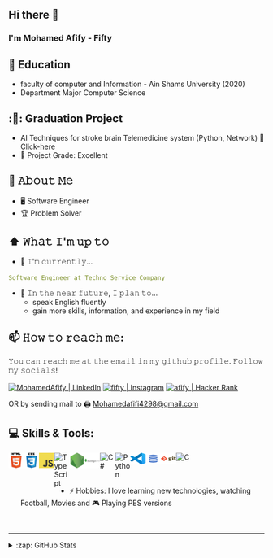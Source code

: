 ## Hi there 👋
### I'm Mohamed Afify - Fifty 
<!--
**m0hamedafifi/m0hamedafifi** is a ✨ _special_ ✨ repository because its `README.md` (this file) appears on your GitHub profile.

Here are some ideas to get you started:

- 🔭 I’m currently working on ...
- 🌱 I’m currently learning ...
- 👯 I’m looking to collaborate on ...
- 🤔 I’m looking for help with ...
- 💬 Ask me about ...
- 📫 How to reach me: ...
- 😄 Pronouns: ...
- ⚡ Fun fact: ...
-->

## :pencil: Education 
- faculty of computer and Information - Ain Shams University (2020)
- Department Major Computer Science

## :🔭: Graduation Project
- AI Techniques for stroke brain Telemedicine system (Python, Network) :link: [Click-here](https://github.com/m0hamedafifi/Brain-stroke)
- 🎯 Project Grade: Excellent

## :book: 𝙰𝚋𝚘𝚞𝚝 𝙼𝚎
- 🖥 Software Engineer
- 🏆 Problem Solver



## ⬆ 𝚆𝚑𝚊𝚝 𝙸'𝚖 𝚞𝚙 𝚝𝚘
- 🔨 𝙸'𝚖 𝚌𝚞𝚛𝚛𝚎𝚗𝚝𝚕𝚢...
```yaml
Software Engineer at Techno Service Company
```

- 🎯 𝙸𝚗 𝚝𝚑𝚎 𝚗𝚎𝚊𝚛 𝚏𝚞𝚝𝚞𝚛𝚎, 𝙸 𝚙𝚕𝚊𝚗 𝚝𝚘...
  - speak English fluently
  - gain more skills, information, and experience in my field
    
## 📫 𝙷𝚘𝚠 𝚝𝚘 𝚛𝚎𝚊𝚌𝚑 𝚖𝚎:
𝚈𝚘𝚞 𝚌𝚊𝚗 𝚛𝚎𝚊𝚌𝚑 𝚖𝚎 𝚊𝚝 𝚝𝚑𝚎 𝚎𝚖𝚊𝚒𝚕 𝚒𝚗 𝚖𝚢 𝚐𝚒𝚝𝚑𝚞𝚋 𝚙𝚛𝚘𝚏𝚒𝚕𝚎. 𝙵𝚘𝚕𝚕𝚘𝚠 𝚖𝚢 𝚜𝚘𝚌𝚒𝚊𝚕𝚜!

[<img align="center" alt="MohamedAfify | LinkedIn" title="Follow ِfifty on LinkedIn"  height="40em" src="https://raw.githubusercontent.com/Raymo111/Raymo111/master/socials/linkedin.png" />](https://www.linkedin.com/in/mohamed-afifi-739baa159/)
[<img src="https://raw.githubusercontent.com/Raymo111/Raymo111/master/socials/instagram.svg" height="40em" align="center" alt="fifty | Instagram" title="Follow fifty on Instagram"/>](https://instagram.com/m0hamedafifi)
[<img src="https://upload.wikimedia.org/wikipedia/commons/4/40/HackerRank_Icon-1000px.png" height="40em" align="center" alt="afify | Hacker Rank" title="Follow afify on Hacker Rank"/>](https://www.hackerrank.com/profile/afifimohamed765)
<br />

OR by sending mail to
🖨️ [Mohamedafifi4298@gmail.com](mailto:mohamedafifi4298@gmail.com)

## :computer: Skills & Tools:

<img align="left" alt="HTML5" title="HTML5" width="30px" src="https://raw.githubusercontent.com/github/explore/80688e429a7d4ef2fca1e82350fe8e3517d3494d/topics/html/html.png" />
<img align="left" alt="CSS3" title="CSS3" width="30px" src="https://raw.githubusercontent.com/github/explore/80688e429a7d4ef2fca1e82350fe8e3517d3494d/topics/css/css.png" />
<img align="left" alt="JavaScript" title="JavaScript" width="30px" src="https://raw.githubusercontent.com/github/explore/80688e429a7d4ef2fca1e82350fe8e3517d3494d/topics/javascript/javascript.png" />
<img align="left" alt="TypeScript" title="TypeScript" width="30px" src="https://upload.wikimedia.org/wikipedia/commons/4/4c/Typescript_logo_2020.svg" />
<img align="left" alt="Node.js" title="Node.js" width="30px" src="https://raw.githubusercontent.com/github/explore/80688e429a7d4ef2fca1e82350fe8e3517d3494d/topics/nodejs/nodejs.png" />
<img align="left" alt="MongoDB" title="MongoDB" width="30px" src="https://raw.githubusercontent.com/github/explore/80688e429a7d4ef2fca1e82350fe8e3517d3494d/topics/mongodb/mongodb.png" />
<img align="left" alt="C#" title="C#" width="30px" src="https://upload.wikimedia.org/wikipedia/commons/0/0d/C_Sharp_wordmark.svg" />
<img align="left" alt="Python" title="Python" width="30px" src="https://logos-download.com/wp-content/uploads/2016/10/Python_logo_icon.png" />
<img align="left" height="23px" alt="Visual Studio Code" title="Visual Studio Code" width="30px" src="https://raw.githubusercontent.com/github/explore/80688e429a7d4ef2fca1e82350fe8e3517d3494d/topics/visual-studio-code/visual-studio-code.png" height="23px" />
<img align="left" height="23px" alt="SQL" title="SQL" width="30px" src="https://raw.githubusercontent.com/github/explore/80688e429a7d4ef2fca1e82350fe8e3517d3494d/topics/sql/sql.png" />
<img align="left" height="23px" alt="Git" title="Git" width="30px" src="https://raw.githubusercontent.com/github/explore/80688e429a7d4ef2fca1e82350fe8e3517d3494d/topics/git/git.png" />
<img align="left" height="23px" alt="C++" title="C++" width="30px" src="https://upload.wikimedia.org/wikipedia/commons/1/18/ISO_C%2B%2B_Logo.svg"/>

<br /><br /><br />
- ⚡ Hobbies: I love learning new technologies, watching Football, Movies and 🎮 Playing PES versions
<br />

--- 

<details>
  <summary>:zap: GitHub Stats</summary>

  <img align="left" alt="fifty's GitHub Stats" src="https://github-readme-stats.vercel.app/api?username=m0hamedafifi&show_icons=true&hide_border=true" />

</details>
